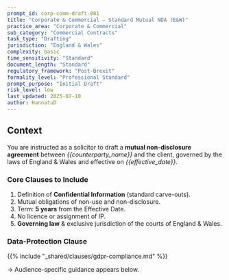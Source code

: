 ```yaml
---
prompt_id: corp-comm-draft-001
title: "Corporate & Commercial – Standard Mutual NDA (E&W)"
practice_area: "Corporate & Commercial"
sub_category: "Commercial Contracts"
task_type: "Drafting"
jurisdiction: "England & Wales"
complexity: basic
time_sensitivity: "Standard"
document_length: "Standard"
regulatory_framework: "Post-Brexit"
formality_level: "Professional Standard"
prompt_purpose: "Initial Draft"
risk_level: low
last_updated: 2025-07-10
author: HannatuD
---
```


## Context  
You are instructed as a solicitor to draft a **mutual non-disclosure agreement** between *{{counterparty_name}}* and the client, governed by the laws of England & Wales and effective on *{{effective_date}}*.

### Core Clauses to Include
1. Definition of **Confidential Information** (standard carve-outs).  
2. Mutual obligations of non-use and non-disclosure.  
3. Term: **5 years** from the Effective Date.  
4. No licence or assignment of IP.  
5. **Governing law** & exclusive jurisdiction of the courts of England & Wales.

### Data-Protection Clause  
<!-- Shared component pulled in at build time -->

{{% include "_shared/clauses/gdpr-compliance.md" %}}

→ Audience-specific guidance appears below.
